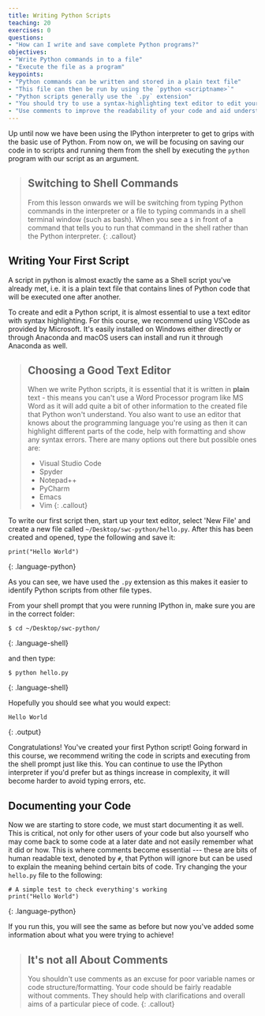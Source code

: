 ```yaml
---
title: Writing Python Scripts
teaching: 20
exercises: 0
questions:
- "How can I write and save complete Python programs?"
objectives:
- "Write Python commands in to a file"
- "Execute the file as a program"
keypoints:
- "Python commands can be written and stored in a plain text file"
- "This file can then be run by using the `python <scriptname>`"
- "Python scripts generally use the `.py` extension"
- "You should try to use a syntax-highlighting text editor to edit your Python scripts"
- "Use comments to improve the readability of your code and aid understanding for both other people and yourself in the future"
---
```

Up until now we have been using the IPython interpreter to get to grips with the basic
use of Python. From now on, we will be focusing on saving our code in to scripts and running them
from the shell by executing the `python` program with our script as an argument. 

> ## Switching to Shell Commands
>
> From this lesson onwards we will be switching from typing Python commands in the interpreter
> or a file to typing 
> commands in a shell terminal window (such as bash). When you see a `$` in front of a
> command that tells you to run that command in the shell rather than the Python interpreter.
{: .callout}

## Writing Your First Script

A script in python is almost exactly the same as a Shell script you've already met, i.e. it is a
plain text file that contains lines of Python code that will be executed one after another.

To create and edit a Python script, it is almost essential to use a text editor with syntax
highlighting. For this course, we recommend using VSCode as provided by Microsoft. It's easily
installed on Windows either directly or through Anaconda
and macOS users can install and run it through Anaconda as well.

> ## Choosing a Good Text Editor
>
> When we write Python scripts, it is essential that it is written in **plain** text - this means
> you can't use a Word Processor program like MS Word as it will add quite a bit of other information
> to the created file that Python won't understand. 
> You also want to use an editor that knows about the programming language
> you're using as then it can highlight different parts of the code, help with formatting and
> show any syntax errors. There are many options out there but possible ones are:
> * Visual Studio Code
> * Spyder
> * Notepad++
> * PyCharm
> * Emacs
> * Vim
{: .callout}

To write our first script then, start up your text editor, 
select 'New File' and create a new file called
`~/Desktop/swc-python/hello.py`. After this has been created and opened, type the following
and save it:
~~~
print("Hello World")
~~~
{: .language-python}

As you can see, we have used the `.py` extension as this makes it easier to identify Python scripts
from other file types.

From your shell prompt that you were running IPython in, make sure you
are in the correct folder:
~~~
$ cd ~/Desktop/swc-python/
~~~
{: .language-shell}

and then type:
~~~
$ python hello.py
~~~
{: .language-shell}

Hopefully you should see what you would expect:

~~~
Hello World
~~~
{: .output}

Congratulations! You've created your first Python script! Going forward in this course, we
recommend writing the code in scripts and executing from the shell prompt just like
this. You can continue
to use the IPython interpreter if you'd prefer but as things increase in complexity, it will
become harder to avoid typing errors, etc.

## Documenting your Code

Now we are starting to store code, we must start documenting it as well. This is critical, not only
for other users of your code but also yourself who may come back to some code at a later date and
not easily remember what it did or how. This is where comments become essential --- these are bits of
human readable text, denoted by `#`, that Python will ignore but can be used to explain the meaning behind certain
bits of code. Try changing the your `hello.py` file to the following:

~~~
# A simple test to check everything's working
print("Hello World")
~~~
{: .language-python}

If you run this, you will see the same as before but now you've added some information about what
you were trying to achieve!

> ## It's not all About Comments
> 
> You shouldn't use comments as an excuse for poor variable names or code structure/formatting. 
> Your code should be fairly readable without comments. They should help with clarifications
> and overall aims of a particular piece of code.
{: .callout}
